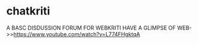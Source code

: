 # chatkriti
A BASC DISDUSSION FORUM FOR WEBKRITI
HAVE A GLIMPSE OF WEB->>https://www.youtube.com/watch?v=L774FHgktqA
